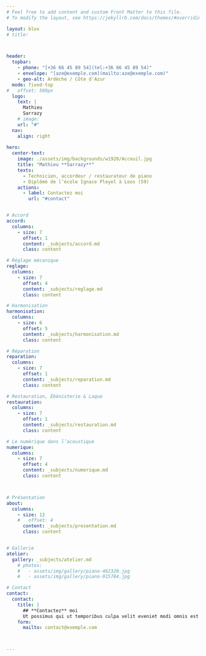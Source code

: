 ```yaml
---
# Feel free to add content and custom Front Matter to this file.
# To modify the layout, see https://jekyllrb.com/docs/themes/#overriding-theme-defaults

layout: blox
# title: 



header:
  topbar:
    - phone: "[+36 66 45 89 54](tel:+36 66 45 89 54)"
    - envelope: "[aze@exemple.com](mailto:aze@exemple.com)"
    - geo-alt: Ardèche / Côte d'Azur
  mode: fixed-top
#   offset: 500px
  logo:
    text: |
      Mathieu  
      Sarrazy
    # image: 
    url: "#"
  nav:
    align: right
  
hero:
  center-text:
    image: ./assets/img/backgrounds/w1920/Acceuil.jpg
    title: "Mathieu **Sarrazy**"
    texts:
      - Technicien, accordeur / restaurateur de piano
      - Diplômé de l’école Ignace Pleyel à Loos (59)
    actions:
      - label: Contactez moi
        url: "#contact"  


# Accord
accord:
  columns:
    - size: 7
      offset: 1
      content: _subjects/accord.md
      class: content

# Réglage mécanique
reglage:
  columns:
    - size: 7
      offset: 4
      content: _subjects/reglage.md
      class: content

# Harmonisation
harmonisation:
  columns:
    - size: 6
      offset: 5
      content: _subjects/harmonisation.md
      class: content

# Réparation
reparation:
  columns:
    - size: 7
      offset: 1
      content: _subjects/reparation.md
      class: content

# Restauration, Ébénisterie & Laque
restauration:
  columns:
    - size: 7
      offset: 1
      content: _subjects/restauration.md
      class: content

# Le numérique dans l’acoustique
numerique:
  columns:
    - size: 7
      offset: 4
      content: _subjects/numerique.md
      class: content



# Présentation
about:
  columns:
    - size: 12
    #   offset: 4
      content: _subjects/presentation.md
      class: content


# Gallerie
atelier:
  gallery: _subjects/atelier.md
    # photos:
    #   - assets/img/gallery/piano-462320.jpg
    #   - assets/img/gallery/piano-915784.jpg

# Contact
contact:
  contact:
    title: |
      ## **Contactez** moi
      Ut possimus qui ut temporibus culpa velit eveniet modi omnis est adipisci expedita at voluptas atque vitae autem.
    form:
      mailto: contact@exemple.com



---
```

